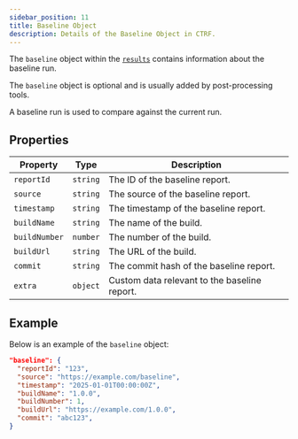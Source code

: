 ```yaml
---
sidebar_position: 11
title: Baseline Object
description: Details of the Baseline Object in CTRF.
---
```


The `baseline` object within the [`results`](/docs/specification/results) contains information about the baseline run.

The `baseline` object is optional and is usually added by post-processing tools.

A baseline run is used to compare against the current run.

## Properties

| Property           | Type           | Description                                                |
| ------------------ | -------------- | ----------------------------------------------------------|
| `reportId`         | `string`       | The ID of the baseline report.                              |
| `source`           | `string`       | The source of the baseline report.                              |
| `timestamp`        | `string`       | The timestamp of the baseline report.                              |
| `buildName`        | `string`       | The name of the build.                              |
| `buildNumber`      | `number`       | The number of the build.                              |
| `buildUrl`         | `string`       | The URL of the build.                                   |
| `commit`           | `string`       | The commit hash of the baseline report.                              |
| `extra`            | `object`       | Custom data relevant to the baseline report.                              |

## Example

Below is an example of the `baseline` object:

```json
"baseline": {
  "reportId": "123",
  "source": "https://example.com/baseline",
  "timestamp": "2025-01-01T00:00:00Z",
  "buildName": "1.0.0",
  "buildNumber": 1,
  "buildUrl": "https://example.com/1.0.0",
  "commit": "abc123",
}
```

